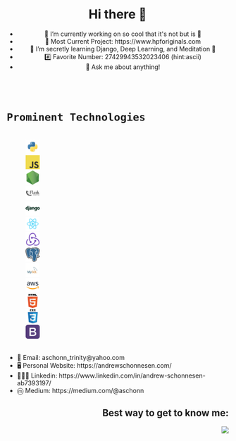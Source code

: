 <div align='center'>
  <div style="text-align=left;">
    <h1>Hi there 👋</h1>
    <ul>
      <li>🔭 I’m currently working on so cool that it's not but is 🤔</li>
      <li>📁 Most Current Project: https://www.hpforiginals.com</li>
      <li>🌱 I’m secretly learning Django, Deep Learning, and Meditation 🤫 </li>
      <li> #️⃣ Favorite Number: 27429943532023406 (hint:ascii)</li>
      <li>💬 Ask me about anything!</li>
     </ul>
  </div>
</div>



<div>
  
 <div align='left'>
  
   <div>    <p>
     <code>
      <h1>Prominent Technologies</h1>
      <img height="32" width="32" src="https://raw.githubusercontent.com/github/explore/80688e429a7d4ef2fca1e82350fe8e3517d3494d/topics/python/python.png" />
      <img height="32" width="32" src="https://raw.githubusercontent.com/github/explore/80688e429a7d4ef2fca1e82350fe8e3517d3494d/topics/javascript/javascript.png" />
      <img height="32" width="32" src="https://raw.githubusercontent.com/github/explore/80688e429a7d4ef2fca1e82350fe8e3517d3494d/topics/nodejs/nodejs.png" />
      <img height="32" width="32" src="https://raw.githubusercontent.com/github/explore/80688e429a7d4ef2fca1e82350fe8e3517d3494d/topics/flask/flask.png" />
      <img height="32" width="32" src="https://raw.githubusercontent.com/github/explore/80688e429a7d4ef2fca1e82350fe8e3517d3494d/topics/django/django.png" />
      <img height="32" width="32" src="https://raw.githubusercontent.com/github/explore/80688e429a7d4ef2fca1e82350fe8e3517d3494d/topics/react/react.png" />
      <img height="32" width="32" src="https://raw.githubusercontent.com/github/explore/80688e429a7d4ef2fca1e82350fe8e3517d3494d/topics/redux/redux.png" />
      <img height="32" width="32" src="https://raw.githubusercontent.com/github/explore/80688e429a7d4ef2fca1e82350fe8e3517d3494d/topics/postgresql/postgresql.png" />
      <img height="32" width="32" src="https://raw.githubusercontent.com/github/explore/80688e429a7d4ef2fca1e82350fe8e3517d3494d/topics/mysql/mysql.png" />
      <img height="32" width="32" src="https://raw.githubusercontent.com/github/explore/80688e429a7d4ef2fca1e82350fe8e3517d3494d/topics/aws/aws.png" />
      <img height="32" width="32" src="https://raw.githubusercontent.com/github/explore/80688e429a7d4ef2fca1e82350fe8e3517d3494d/topics/html/html.png" />
      <img height="32" width="32" src="https://raw.githubusercontent.com/github/explore/80688e429a7d4ef2fca1e82350fe8e3517d3494d/topics/css/css.png" />
      <img height="32" width="32" src="https://raw.githubusercontent.com/github/explore/80688e429a7d4ef2fca1e82350fe8e3517d3494d/topics/bootstrap/bootstrap.png" />
     </code>
    </p>
    </div>
    
   <div>       
      <ul>
        <li>📧 Email: aschonn_trinity@yahoo.com </li>
        <li>🖥️ Personal Website: https://andrewschonnesen.com/</li>
        <li>👨🏻‍💻 Linkedin: https://www.linkedin.com/in/andrew-schonnesen-ab7393197/</li>
        <li>ⓜ Medium: https://medium.com/@aschonn</li>
      </ul>
    </div>
  
 </div>
 
  <div align='right'>
    <h2>Best way to get to know me:</h2>
    <img src="https://media.giphy.com/media/687qS11pXwjCM/giphy.gif">
  </div>
 
</div>
